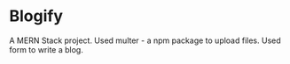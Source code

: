 # Blogify
A MERN Stack project.
Used multer - a npm package to upload files.
Used form to write a blog.
